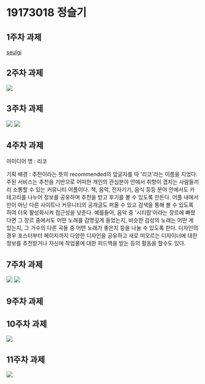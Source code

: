 # 19173018 정슬기

## 1주차 과제
   [seulgi](https://github.com/Jung-seulgi "seulgi")
   
## 2주차 과제
   <img width="" height="" src="./png/캡스톤 2주차 실습과제.png"></img>

## 3주차 과제
<img width="" height="" src="./png/캡스톤 3주차 1.png"></img>
<img width="" height="" src="./png/캡스톤 3주차 2.png"></img>

## 4주차 과제
아이디어 명 : 리코

기획 배경 : 추천이라는 뜻의 recommended의 앞글자를 따 '리코'라는 이름을 지었다. 주된 서비스는 추천을 기반으로 어떠한 개인의 관심분야 안에서 취향이 겹치는 사람들끼리 소통할 수 있는 커뮤니티 어플이다. 책, 음악, 전자기기, 음식 등등 분야 안에서도 카테고리를 나누어 정보를 공유하며 추천을 받고 후기를 볼 수 있도록 만든다. 어플 내에서만이 아닌 다른 사이트나 커뮤니티의 공개글도 퍼올 수 있고 검색을 통해 볼 수 있도록 하여 더욱 활성화시켜 접근성을 낮춘다. 예를들어, 음악 중 '시티팝'이라는 장르에 빠졌다면 그 장르 중에서도 어떤 노래를 감명깊게 들었는지, 비슷한 감성의 노래는 어떤 게 있는지, 그 가수의 다른 곡들 중 어떤 노래가 좋은지 등을 나눌 수 있도록 한다. 디자인의 경우 포스터부터 페이지까지 다양한 디자인을 공유하고 새로 떠오르는 디자이너에 대한 정보를 추천받거나 자신에 작업물에 대한 피드백을 받는 등의 활동을 할수도 있다.
  
  ## 7주차 과제
  <img width="" height="" src="./png/7주차_1.png"></img>
  <img width="" height="" src="./png/7주차_2.png"></img>
  
  ## 9주차 과제
  
  ## 10주차 과제
  <img width="" height="" src="./png/10주차.png"></img>
  
  ## 11주차 과제
   <img width="" height="" src="./png/11주차.png"></img>
